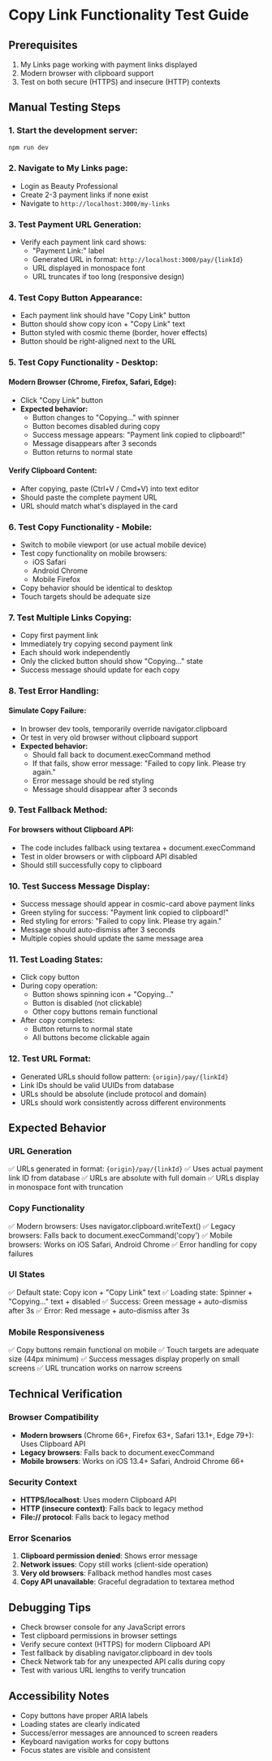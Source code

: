 # Copy Link Functionality Test Guide

## Prerequisites
1. My Links page working with payment links displayed
2. Modern browser with clipboard support
3. Test on both secure (HTTPS) and insecure (HTTP) contexts

## Manual Testing Steps

### 1. **Start the development server:**
   ```bash
   npm run dev
   ```

### 2. **Navigate to My Links page:**
   - Login as Beauty Professional
   - Create 2-3 payment links if none exist
   - Navigate to `http://localhost:3000/my-links`

### 3. **Test Payment URL Generation:**
   - Verify each payment link card shows:
     - "Payment Link:" label
     - Generated URL in format: `http://localhost:3000/pay/{linkId}`
     - URL displayed in monospace font
     - URL truncates if too long (responsive design)

### 4. **Test Copy Button Appearance:**
   - Each payment link should have "Copy Link" button
   - Button should show copy icon + "Copy Link" text
   - Button styled with cosmic theme (border, hover effects)
   - Button should be right-aligned next to the URL

### 5. **Test Copy Functionality - Desktop:**
   #### Modern Browser (Chrome, Firefox, Safari, Edge):
   - Click "Copy Link" button
   - **Expected behavior:**
     - Button changes to "Copying..." with spinner
     - Button becomes disabled during copy
     - Success message appears: "Payment link copied to clipboard!"
     - Message disappears after 3 seconds
     - Button returns to normal state

   #### Verify Clipboard Content:
   - After copying, paste (Ctrl+V / Cmd+V) into text editor
   - Should paste the complete payment URL
   - URL should match what's displayed in the card

### 6. **Test Copy Functionality - Mobile:**
   - Switch to mobile viewport (or use actual mobile device)
   - Test copy functionality on mobile browsers:
     - iOS Safari
     - Android Chrome
     - Mobile Firefox
   - Copy behavior should be identical to desktop
   - Touch targets should be adequate size

### 7. **Test Multiple Links Copying:**
   - Copy first payment link
   - Immediately try copying second payment link
   - Each should work independently
   - Only the clicked button should show "Copying..." state
   - Success message should update for each copy

### 8. **Test Error Handling:**
   #### Simulate Copy Failure:
   - In browser dev tools, temporarily override navigator.clipboard
   - Or test in very old browser without clipboard support
   - **Expected behavior:**
     - Should fall back to document.execCommand method
     - If that fails, show error message: "Failed to copy link. Please try again."
     - Error message should be red styling
     - Message should disappear after 3 seconds

### 9. **Test Fallback Method:**
   #### For browsers without Clipboard API:
   - The code includes fallback using textarea + document.execCommand
   - Test in older browsers or with clipboard API disabled
   - Should still successfully copy to clipboard

### 10. **Test Success Message Display:**
   - Success message should appear in cosmic-card above payment links
   - Green styling for success: "Payment link copied to clipboard!"
   - Red styling for errors: "Failed to copy link. Please try again."
   - Message should auto-dismiss after 3 seconds
   - Multiple copies should update the same message area

### 11. **Test Loading States:**
   - Click copy button
   - During copy operation:
     - Button shows spinning icon + "Copying..."
     - Button is disabled (not clickable)
     - Other copy buttons remain functional
   - After copy completes:
     - Button returns to normal state
     - All buttons become clickable again

### 12. **Test URL Format:**
   - Generated URLs should follow pattern: `{origin}/pay/{linkId}`
   - Link IDs should be valid UUIDs from database
   - URLs should be absolute (include protocol and domain)
   - URLs should work consistently across different environments

## Expected Behavior

### URL Generation
✅ URLs generated in format: `{origin}/pay/{linkId}`
✅ Uses actual payment link ID from database
✅ URLs are absolute with full domain
✅ URLs display in monospace font with truncation

### Copy Functionality
✅ Modern browsers: Uses navigator.clipboard.writeText()
✅ Legacy browsers: Falls back to document.execCommand('copy')
✅ Mobile browsers: Works on iOS Safari, Android Chrome
✅ Error handling for copy failures

### UI States
✅ Default state: Copy icon + "Copy Link" text
✅ Loading state: Spinner + "Copying..." text + disabled
✅ Success: Green message + auto-dismiss after 3s
✅ Error: Red message + auto-dismiss after 3s

### Mobile Responsiveness
✅ Copy buttons remain functional on mobile
✅ Touch targets are adequate size (44px minimum)
✅ Success messages display properly on small screens
✅ URL truncation works on narrow screens

## Technical Verification

### Browser Compatibility
- **Modern browsers** (Chrome 66+, Firefox 63+, Safari 13.1+, Edge 79+): Uses Clipboard API
- **Legacy browsers**: Falls back to document.execCommand
- **Mobile browsers**: Works on iOS 13.4+ Safari, Android Chrome 66+

### Security Context
- **HTTPS/localhost**: Uses modern Clipboard API
- **HTTP (insecure context)**: Falls back to legacy method
- **File:// protocol**: Falls back to legacy method

### Error Scenarios
1. **Clipboard permission denied**: Shows error message
2. **Network issues**: Copy still works (client-side operation)
3. **Very old browsers**: Fallback method handles most cases
4. **Copy API unavailable**: Graceful degradation to textarea method

## Debugging Tips
- Check browser console for any JavaScript errors
- Test clipboard permissions in browser settings
- Verify secure context (HTTPS) for modern Clipboard API
- Test fallback by disabling navigator.clipboard in dev tools
- Check Network tab for any unexpected API calls during copy
- Test with various URL lengths to verify truncation

## Accessibility Notes
- Copy buttons have proper ARIA labels
- Loading states are clearly indicated
- Success/error messages are announced to screen readers
- Keyboard navigation works for copy buttons
- Focus states are visible and consistent